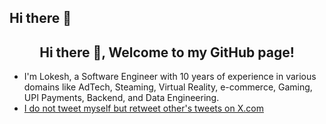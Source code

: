 ## Hi there 👋

<!--
**lcbasu/lcbasu** is a ✨ _special_ ✨ repository because its `README.md` (this file) appears on your GitHub profile.

Here are some ideas to get you started:

- 🔭 I’m currently working on ...
- 🌱 I’m currently learning ...
- 👯 I’m looking to collaborate on ...
- 🤔 I’m looking for help with ...
- 💬 Ask me about ...
- 📫 How to reach me: ...
- 😄 Pronouns: ...
- ⚡ Fun fact: ...
-->



<h2 align="center">Hi there 👋, Welcome to my GitHub page!</h2>
<ul>
  <li>I'm Lokesh, a Software Engineer with 10 years of experience in various domains like AdTech, Steaming, Virtual Reality, e-commerce, Gaming, UPI Payments, Backend, and Data Engineering.</li>
  <li><a href="https://twitter.com/lcbasu">I do not tweet myself but retweet other's tweets on X.com</a></li>
</ul>

